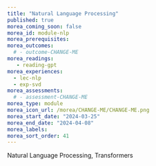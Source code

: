 ```yaml
---
title: "Natural Language Processing"
published: true
morea_coming_soon: false
morea_id: module-nlp
morea_prerequisites:
morea_outcomes:
  # - outcome-CHANGE-ME
morea_readings:
   - reading-gpt
morea_experiences:
  - lec-nlp
  - exp-svd
morea_assessments:
  # - assessment-CHANGE-ME
morea_type: module
morea_icon_url: /morea/CHANGE-ME/CHANGE-ME.png
morea_start_date: "2024-03-25"
morea_end_date: "2024-04-08"
morea_labels:
morea_sort_order: 41
---
```


Natural Language Processing, Transformers
